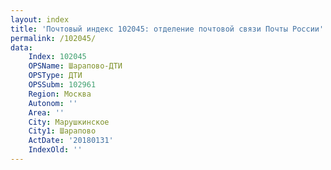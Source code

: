 ```yaml
---
layout: index
title: 'Почтовый индекс 102045: отделение почтовой связи Почты России'
permalink: /102045/
data:
    Index: 102045
    OPSName: Шарапово-ДТИ
    OPSType: ДТИ
    OPSSubm: 102961
    Region: Москва
    Autonom: ''
    Area: ''
    City: Марушкинское
    City1: Шарапово
    ActDate: '20180131'
    IndexOld: ''
---
```

